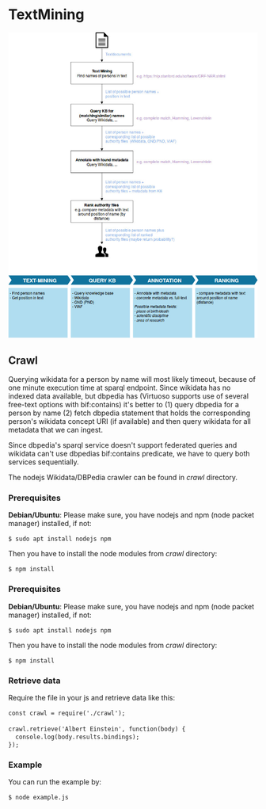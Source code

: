 # TextMining

![Process](doc/process.jpg?raw=true "Overview of process")

## Crawl
Querying wikidata for a person by name will most likely timeout, because of one minute execution time at sparql endpoint.
Since wikidata has no indexed data available, but dbpedia has (Virtuoso supports use of several free-text options with bif:contains) it's better to (1) query dbpedia for a person by name (2) fetch dbpedia statement that holds the corresponding person's wikidata concept URI (if available) and then query wikidata for all metadata that we can ingest.

Since dbpedia's sparql service doesn't support federated queries and wikidata can't use dbpedias bif:contains predicate, we have to query both services sequentially.

The nodejs Wikidata/DBPedia crawler can be found in *crawl* directory.

### Prerequisites
**Debian/Ubuntu**: Please make sure, you have nodejs and npm (node packet manager) installed, if not:

    $ sudo apt install nodejs npm

Then you have to install the node modules from *crawl* directory:

    $ npm install

### Prerequisites
**Debian/Ubuntu**: Please make sure, you have nodejs and npm (node packet manager) installed, if not:

    $ sudo apt install nodejs npm

Then you have to install the node modules from *crawl* directory:

    $ npm install

### Retrieve data
Require the file in your js and retrieve data like this:
    
    const crawl = require('./crawl');

    crawl.retrieve('Albert Einstein', function(body) {
      console.log(body.results.bindings);
    });
    
### Example
You can run the example by:
    
    $ node example.js
